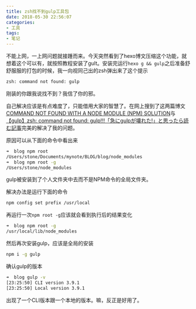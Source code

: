 ```yaml
---
title: zsh找不到gulp工具包
date: 2018-05-30 22:56:07
categories:
- 工具
tags:
- 笔记
---
```

不能上网，一上网问题就接踵而来。今天突然看到了hexo博文压缩这个功能，就想着这个可以有，就按照教程安装了gult。安装完运行`hexo g && gulp`之后准备舒舒服服的打包的时候，我一向视同己出的zsh弹出来了这个提示
```bash
zsh: command not found: gulp
```
<!--more-->

刚装的你跟我说找不到？我信了你的邪。

自己解决应该是有点难度了，只能借用大家的智慧了。在网上搜到了这两篇博文[COMMAND NOT FOUND
WITH A NODE MODULE (NPM) SOLUTION](http://blog.webbb.be/command-not-found-node-npm/)与[【gulp】zsh: command not found: gulp!!!「急にgulpが壊れた!」と思ったら読む記事](http://kenjimorita.jp/gulp-zsh-command-not-found-gulp/)完美的解决了我的问题。

原因可以从下面的命令中看出来

```zsh
➜  blog npm root
/Users/stone/Documents/mynote/BLOG/blog/node_modules
➜  blog npm root -g
/Users/stone/node_modules
```
gulp被安装到了个人文件夹中去而不是NPM命令的全局文件夹。

解决办法是运行下面的命令
```zsh
npm config set prefix /usr/local
```
再运行一次`npm root -g`应该就会看到执行后的结果变化
```zsh
➜  blog npm root -g
/usr/local/lib/node_modules
```
然后再次安装gulp，应该是全局的安装
```zsh
npm i -g gulp
```
确认gulp的版本
```zsh
➜  blog gulp -v
[23:25:50] CLI version 3.9.1
[23:25:50] Local version 3.9.1
```
出现了一个CLI版本跟一个本地的版本。嘛，反正是好用了。
